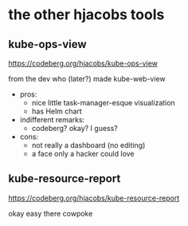 # the other hjacobs tools

## kube-ops-view

https://codeberg.org/hjacobs/kube-ops-view

from the dev who (later?) made kube-web-view

- pros:
  - nice little task-manager-esque visualization
  - has Helm chart
- indifferent remarks:
  - codeberg? okay? I guess?
- cons:
  - not really a dashboard (no editing)
  - a face only a hacker could love

## kube-resource-report

https://codeberg.org/hjacobs/kube-resource-report

okay easy there cowpoke
